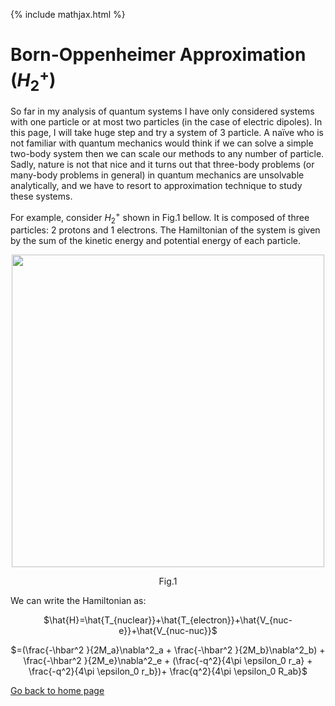 {% include mathjax.html %}

# Born-Oppenheimer Approximation ($H_2^+$)

So far in my analysis of quantum systems I have only considered systems with one particle or at most two particles (in the case of electric dipoles). In this page, I will take huge step and try a system of 3 particle. A naïve who is not familiar with quantum mechanics would think if we can solve a simple two-body system then we can scale our methods to any number of particle. Sadly, nature is not that nice and it turns out that three-body problems (or many-body problems in general) in quantum mechanics are unsolvable analytically, and we have to resort to approximation technique to study these systems.   

For example, consider $H_2^+$ shown in Fig.1 bellow. It is composed of three particles: 2 protons and 1 electrons. The Hamiltonian of the system is given by the sum of the kinetic energy and potential energy of each particle.

<p align="center"><img src="https://user-images.githubusercontent.com/35305574/38473469-79e4be14-3b5e-11e8-8c9e-887bc297ffff.jpg" width="500"></p>
<p align="center">Fig.1</p>

We can write the Hamiltonian as:

<p align="center">$\hat{H}=\hat{T_{nuclear}}+\hat{T_{electron}}+\hat{V_{nuc-e}}+\hat{V_{nuc-nuc}}$</p>

<p align="center">$=(\frac{-\hbar^2 }{2M_a}\nabla^2_a + \frac{-\hbar^2 }{2M_b}\nabla^2_b) + \frac{-\hbar^2 }{2M_e}\nabla^2_e + (\frac{-q^2}{4\pi \epsilon_0 r_a} + \frac{-q^2}{4\pi \epsilon_0 r_b})+ \frac{q^2}{4\pi \epsilon_0 R_ab}$</p>



[Go back to home page](/README.md)


